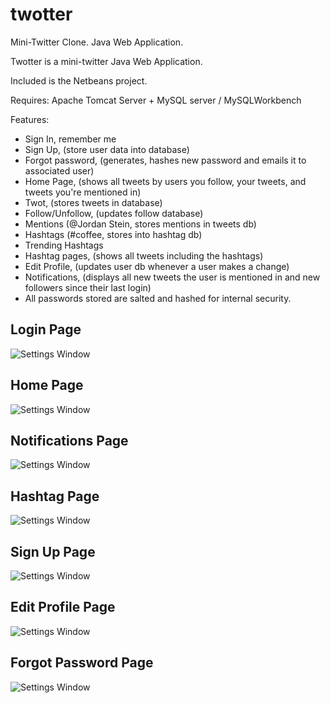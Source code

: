 # twotter
Mini-Twitter Clone. Java Web Application.

Twotter is a mini-twitter Java Web Application.

Included is the Netbeans project.

Requires: Apache Tomcat Server + MySQL server / MySQLWorkbench

Features:
* Sign In, remember me
* Sign Up, (store user data into database)
* Forgot password, (generates, hashes new password and emails it to associated user)
* Home Page, (shows all tweets by users you follow, your tweets, and tweets you're mentioned in)
* Twot, (stores tweets in database)
* Follow/Unfollow, (updates follow database)
* Mentions (@Jordan Stein, stores mentions in tweets db)
* Hashtags (#coffee, stores into hashtag db)
* Trending Hashtags
* Hashtag pages, (shows all tweets including the hashtags)
* Edit Profile, (updates user db whenever a user makes a change)
* Notifications, (displays all new tweets the user is mentioned in and new followers since their last login)
* All passwords stored are salted and hashed for internal security.

## Login Page
![Settings Window](https://raw.github.com/jtstein/twotter/master/loginPage.png)

## Home Page
![Settings Window](https://raw.github.com/jtstein/twotter/master/homePage.png)

## Notifications Page
![Settings Window](https://raw.github.com/jtstein/twotter/master/notificationsPage.png)

## Hashtag Page
![Settings Window](https://raw.github.com/jtstein/twotter/master/hashtagPage.png)

## Sign Up Page
![Settings Window](https://raw.github.com/jtstein/twotter/master/signupPage.png)

## Edit Profile Page
![Settings Window](https://raw.github.com/jtstein/twotter/master/editprofilePage.png)

## Forgot Password Page
![Settings Window](https://raw.github.com/jtstein/twotter/master/forgotPasswordPage.png)
